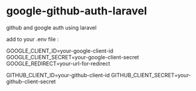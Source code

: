 # google-github-auth-laravel
github and google auth using laravel


add to your .env file : 

GOOGLE_CLIENT_ID=your-google-client-id
GOOGLE_CLIENT_SECRET=your-google-client-secret
GOOGLE_REDIRECT=your-url-for-redirect


GITHUB_CLIENT_ID=your-github-client-id
GITHUB_CLIENT_SECRET=your-github-client-secret
